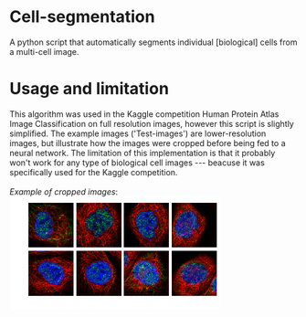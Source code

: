 # Cell-segmentation 

A python script that automatically segments individual \[biological\] cells from a multi-cell image. <br/>

# Usage and limitation

This algorithm was used in the Kaggle competition Human Protein Atlas Image Classification on full resolution images, however this script is slightly simplified. The example images ('Test-images') are lower-resolution images, but illustrate how the images were cropped before being fed to a neural network. The limitation of this implementation is that it probably won't work for any type of biological cell images --- beacuse it was specifically used for the Kaggle competition.
<br/>
<br/>
*Example of cropped images*:
<br/>
![img](example_image.png)


